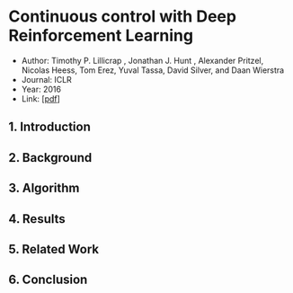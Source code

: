 # Continuous control with Deep Reinforcement Learning
- Author: Timothy P. Lillicrap , Jonathan J. Hunt , Alexander Pritzel, Nicolas Heess, Tom Erez, Yuval Tassa, David Silver, and Daan Wierstra
- Journal: ICLR
- Year: 2016
- Link: [[pdf](https://arxiv.org/pdf/1509.02971)]

## 1. Introduction

## 2. Background

## 3. Algorithm

## 4. Results

## 5. Related Work

## 6. Conclusion
